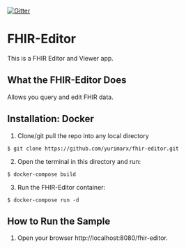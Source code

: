 [![Gitter](https://img.shields.io/badge/Available%20on-Intersystems%20Open%20Exchange-00b2a9.svg)](https://openexchange.intersystems.com/package/tokenizator)

# FHIR-Editor
This is a FHIR Editor and Viewer app.

## What the FHIR-Editor Does

Allows you query and edit FHIR data.

## Installation: Docker
1. Clone/git pull the repo into any local directory

```
$ git clone https://github.com/yurimarx/fhir-editor.git
```

2. Open the terminal in this directory and run:

```
$ docker-compose build
```

3. Run the FHIR-Editor container:

```
$ docker-compose run -d
```


## How to Run the Sample

1. Open your browser http://localhost:8080/fhir-editor.
